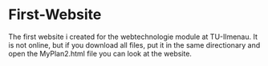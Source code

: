 # First-Website
The first website i created for the webtechnologie module at TU-Ilmenau.
It is not online, but if you download all files, put it in the same directionary and open the MyPlan2.html file you can look at the website.
